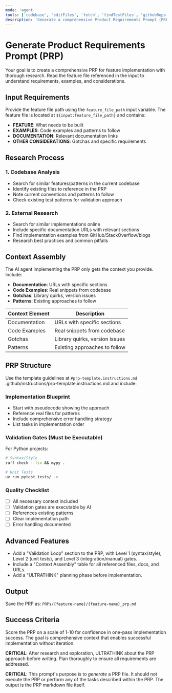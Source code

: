 ```yaml
---
mode: 'agent'
tools: ['codebase', 'editFiles', 'fetch', 'findTestFiles', 'githubRepo', 'runCommands', 'search', 'websearch']
description: 'Generate a comprehensive Product Requirements Prompt (PRP) for feature implementation'
---
```


# Generate Product Requirements Prompt (PRP)

Your goal is to create a comprehensive PRP for feature implementation with thorough research. Read the feature file referenced in the input to understand requirements, examples, and considerations.

## Input Requirements
Provide the feature file path using the `feature_file_path` input variable.
The feature file  is located at `${input:feature_file_path}` and contains:
- **FEATURE**: What needs to be built
- **EXAMPLES**: Code examples and patterns to follow  
- **DOCUMENTATION**: Relevant documentation links
- **OTHER CONSIDERATIONS**: Gotchas and specific requirements

## Research Process

### 1. Codebase Analysis
- Search for similar features/patterns in the current codebase
- Identify existing files to reference in the PRP
- Note current conventions and patterns to follow
- Check existing test patterns for validation approach

### 2. External Research  
- Search for similar implementations online
- Include specific documentation URLs with relevant sections
- Find implementation examples from GitHub/StackOverflow/blogs
- Research best practices and common pitfalls

## Context Assembly
The AI agent implementing the PRP only gets the context you provide. Include:
- **Documentation**: URLs with specific sections
- **Code Examples**: Real snippets from codebase  
- **Gotchas**: Library quirks, version issues
- **Patterns**: Existing approaches to follow

| Context Element | Description |
|------------------|-------------|
| Documentation    | URLs with specific sections |
| Code Examples    | Real snippets from codebase |
| Gotchas          | Library quirks, version issues |
| Patterns         | Existing approaches to follow |

## PRP Structure
Use the template guidelines at `#prp-template.instructions.md` .github/instructions/prp-template.instructions.md and include:

### Implementation Blueprint
- Start with pseudocode showing the approach
- Reference real files for patterns
- Include comprehensive error handling strategy
- List tasks in implementation order

### Validation Gates (Must be Executable)
For Python projects:
```bash
# Syntax/Style
ruff check --fix && mypy .

# Unit Tests  
uv run pytest tests/ -v
```

### Quality Checklist
- [ ] All necessary context included
- [ ] Validation gates are executable by AI
- [ ] References existing patterns
- [ ] Clear implementation path
- [ ] Error handling documented

## Advanced Features
- Add a "Validation Loop" section to the PRP, with Level 1 (syntax/style), Level 2 (unit tests), and Level 3 (integration/manual) gates.
- Include a "Context Assembly" table for all referenced files, docs, and URLs.
- Add a "ULTRATHINK" planning phase before implementation.

## Output
Save the PRP as: `PRPs/{feature-name}/{feature-name}_prp.md`

## Success Criteria
Score the PRP on a scale of 1-10 for confidence in one-pass implementation success. The goal is comprehensive context that enables successful implementation without iteration.

**CRITICAL**: After research and exploration, ULTRATHINK about the PRP approach before writing. Plan thoroughly to ensure all requirements are addressed.

**CRITICAL**: This prompt's purpose is to *generate* a PRP file. It should not execute the PRP or perform any of the tasks described within the PRP. The output is the PRP markdown file itself.
